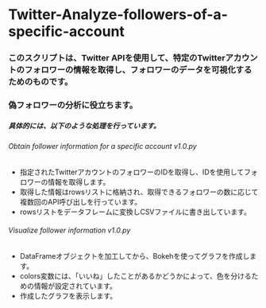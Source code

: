 # Twitter-Analyze-followers-of-a-specific-account
### このスクリプトは、Twitter APIを使用して、特定のTwitterアカウントのフォロワーの情報を取得し、フォロワーのデータを可視化するためのものです。
### 偽フォロワーの分析に役立ちます。

##### 具体的には、以下のような処理を行っています。
###### Obtain follower information for a specific account v1.0.py 
- 指定されたTwitterアカウントのフォロワーのIDを取得し、IDを使用してフォロワーの情報を取得します。
- 取得した情報はrowsリストに格納され、取得できるフォロワーの数に応じて複数回のAPI呼び出しを行っています。
- rowsリストをデータフレームに変換しCSVファイルに書き出しています。

###### Visualize follower information v1.0.py
- DataFrameオブジェクトを加工してから、Bokehを使ってグラフを作成します。
- colors変数には、「いいね」したことがあるかどうかによって、色を分けるための情報が設定されています。
- 作成したグラフを表示します。
